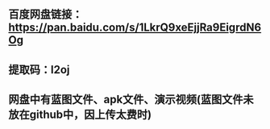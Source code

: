 ## 百度网盘链接：https://pan.baidu.com/s/1LkrQ9xeEjjRa9EigrdN6Og 
## 提取码：l2oj 
## 网盘中有蓝图文件、apk文件、演示视频(蓝图文件未放在github中，因上传太费时)
